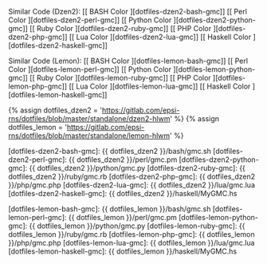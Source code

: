 <div class="card bg-light text-dark">
  <div class="card-body" markdown="1">

Similar Code (Dzen2): 
[[ BASH Color ][dotfiles-dzen2-bash-gmc]]
[[ Perl Color ][dotfiles-dzen2-perl-gmc]]
[[ Python Color ][dotfiles-dzen2-python-gmc]]
[[ Ruby Color ][dotfiles-dzen2-ruby-gmc]]
[[ PHP Color ][dotfiles-dzen2-php-gmc]]
[[ Lua Color ][dotfiles-dzen2-lua-gmc]]
[[ Haskell Color ][dotfiles-dzen2-haskell-gmc]]

Similar Code (Lemon): 
[[ BASH Color ][dotfiles-lemon-bash-gmc]]
[[ Perl Color ][dotfiles-lemon-perl-gmc]]
[[ Python Color ][dotfiles-lemon-python-gmc]]
[[ Ruby Color ][dotfiles-lemon-ruby-gmc]]
[[ PHP Color ][dotfiles-lemon-php-gmc]]
[[ Lua Color ][dotfiles-lemon-lua-gmc]]
[[ Haskell Color ][dotfiles-lemon-haskell-gmc]]

[//]: <> ( -- -- -- links below -- -- -- )

{% assign dotfiles_dzen2 = 'https://gitlab.com/epsi-rns/dotfiles/blob/master/standalone/dzen2-hlwm' %}
{% assign dotfiles_lemon = 'https://gitlab.com/epsi-rns/dotfiles/blob/master/standalone/lemon-hlwm' %}

[dotfiles-dzen2-bash-gmc]:		{{ dotfiles_dzen2 }}/bash/gmc.sh
[dotfiles-dzen2-perl-gmc]:		{{ dotfiles_dzen2 }}/perl/gmc.pm
[dotfiles-dzen2-python-gmc]:	{{ dotfiles_dzen2 }}/python/gmc.py
[dotfiles-dzen2-ruby-gmc]:		{{ dotfiles_dzen2 }}/ruby/gmc.rb
[dotfiles-dzen2-php-gmc]:		{{ dotfiles_dzen2 }}/php/gmc.php
[dotfiles-dzen2-lua-gmc]:		{{ dotfiles_dzen2 }}/lua/gmc.lua
[dotfiles-dzen2-haskell-gmc]:	{{ dotfiles_dzen2 }}/haskell/MyGMC.hs

[dotfiles-lemon-bash-gmc]:		{{ dotfiles_lemon }}/bash/gmc.sh
[dotfiles-lemon-perl-gmc]:		{{ dotfiles_lemon }}/perl/gmc.pm
[dotfiles-lemon-python-gmc]:	{{ dotfiles_lemon }}/python/gmc.py
[dotfiles-lemon-ruby-gmc]:		{{ dotfiles_lemon }}/ruby/gmc.rb
[dotfiles-lemon-php-gmc]:		{{ dotfiles_lemon }}/php/gmc.php
[dotfiles-lemon-lua-gmc]:		{{ dotfiles_lemon }}/lua/gmc.lua
[dotfiles-lemon-haskell-gmc]:	{{ dotfiles_lemon }}/haskell/MyGMC.hs




  </div>
</div>
